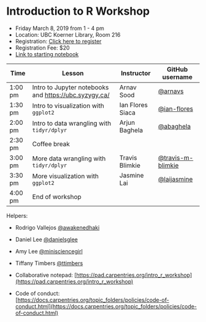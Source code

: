 # Introduction to R Workshop

- Friday March 8, 2019 from 1 - 4 pm 
- Location: UBC Koerner Library, Room 216 
- Registration: [Click here to register](https://www.eventbrite.ca/e/introduction-to-r-workshop-tickets-56524324777?utm-medium=discovery&utm-campaign=social&utm-content=attendeeshare&aff=escb&utm-source=cp&utm-term=listing)
- Registration Fee: $20
- [Link to starting notebook](https://ubc.syzygy.ca/jupyter/hub/user-redirect/git-pull?repo=https%3A%2F%2Fgithub.com%2FUBC-R-Study-group%2Fintro_r_workshop&branch=master&urlpath=tree%2Fintro_r_workshop%2Fstarting_notebook.ipynb)

| Time | Lesson | Instructor  | GitHub username  |
|-----------|------------|---------|--------|
| 1:00 pm | Intro to Jupyter notebooks and https://ubc.syzygy.ca/ |Arnav Sood | [@arnavs](https://github.com/arnavs)  |
| 1:30 pm | Intro to visualization with `ggplot2`|  Ian Flores Siaca | [@ian-flores](https://github.com/ian-flores)  | 
| 2:00 pm  | Intro to data wrangling with `tidyr/dplyr `| Arjun Baghela | [@abaghela](https://github.com/abaghela)  | 
| 2:30 pm | Coffee break |  |  |
| 3:00 pm | More data wrangling with `tidyr/dplyr` |Travis Blimkie | [@travis-m-blimkie](https://github.com/travis-m-blimkie)  | 
| 3:30 pm |  More visualization with `ggplot2` | Jasmine Lai | [@laijasmine](https://github.com/laijasmine) |
| 4:00 pm |  End of workshop | |  |


Helpers:
- Rodrigo Vallejos [@awakenedhaki](https://github.com/awakenedhaki)
- Daniel Lee [@danielsglee](https://github.com/danielsglee)
- Amy Lee [@minisciencegirl](https://github.com/minisciencegirl)
- Tiffany Timbers [@ttimbers](https://github.com/ttimbers)

- Collaborative notepad: [https://pad.carpentries.org/intro_r_workshop](https://pad.carpentries.org/intro_r_workshop)
- Code of conduct: [https://docs.carpentries.org/topic_folders/policies/code-of-conduct.html](https://docs.carpentries.org/topic_folders/policies/code-of-conduct.html)

